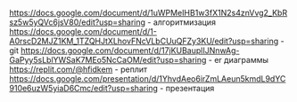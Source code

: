 https://docs.google.com/document/d/1uWPMeIHB1w3fX1N2s4znVvg2_KbRsz5w5yQVc6jsV80/edit?usp=sharing - алгоритмизация
https://docs.google.com/document/d/1-A0rscD2MJZ1KM_1TZQHJtXLhovFNcVLbCUuQFZy3KU/edit?usp=sharing - git
https://docs.google.com/document/d/17jKUBauplIJNnwAg-GaPyy5sLblYWSaK7MEo5NcCaOM/edit?usp=sharing - er диаграммы
https://replit.com/@hfidkem - реплит
https://docs.google.com/presentation/d/1YhvdAeo6irZmLAeun5kmdL9dYC910e6uzW5yiaD6Cmc/edit?usp=sharing - презентация
